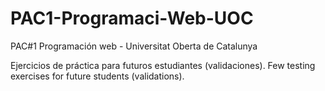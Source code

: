# PAC1-Programaci-Web-UOC
PAC#1 Programación web - Universitat Oberta de Catalunya

Ejercicios de práctica para futuros estudiantes (validaciones).
Few testing exercises for future students (validations).

